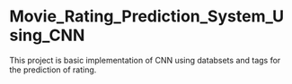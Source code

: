 # Movie_Rating_Prediction_System_Using_CNN
This project is basic implementation of CNN using databsets and tags for the prediction of rating. 
 
